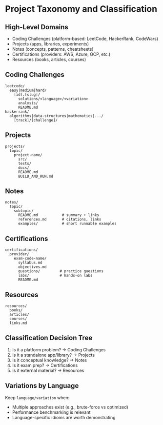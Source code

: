 # Project Taxonomy and Classification

## High-Level Domains
- Coding Challenges (platform-based: LeetCode, HackerRank, CodeWars)
- Projects (apps, libraries, experiments)
- Notes (concepts, patterns, cheatsheets)
- Certifications (providers: AWS, Azure, GCP, etc.)
- Resources (books, articles, courses)

## Coding Challenges
```
leetcode/
  easy|medium|hard/
    [id].[slug]/
      solutions/<language>/<variation>
      analysis/
      README.md
hackerrank/
  algorithms|data-structures|mathematics|.../
    [track]/[challenge]/
```

## Projects
```
projects/
  topic/
    project-name/
      src/
      tests/
      docs/
      README.md
      BUILD_AND_RUN.md
```

## Notes
```
notes/
  topic/
    subtopic/
      README.md           # summary + links
      references.md       # citations, links
      examples/           # short runnable examples
```

## Certifications
```
certifications/
  provider/
    exam-code-name/
      syllabus.md
      objectives.md
      questions/         # practice questions
      labs/              # hands-on labs
      README.md
```

## Resources
```
resources/
  books/
  articles/
  courses/
  links.md
```

## Classification Decision Tree
1. Is it a platform problem? → Coding Challenges
2. Is it a standalone app/library? → Projects
3. Is it conceptual knowledge? → Notes
4. Is it exam prep? → Certifications
5. Is it external material? → Resources

## Variations by Language
Keep `language/variation` when:
- Multiple approaches exist (e.g., brute-force vs optimized)
- Performance benchmarking is relevant
- Language-specific idioms are worth demonstrating
